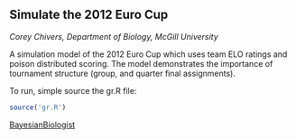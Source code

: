 ## Simulate the 2012 Euro Cup

*Corey Chivers, Department of Biology, McGill University*

A simulation model of the 2012 Euro Cup which uses team ELO ratings and poison distributed scoring. The model demonstrates the importance of tournament structure (group, and quarter final assignments).

To run, simple source the gr.R file:

``` R
source('gr.R')
```

[BayesianBiologist](http://bayesianbiologist.com)

